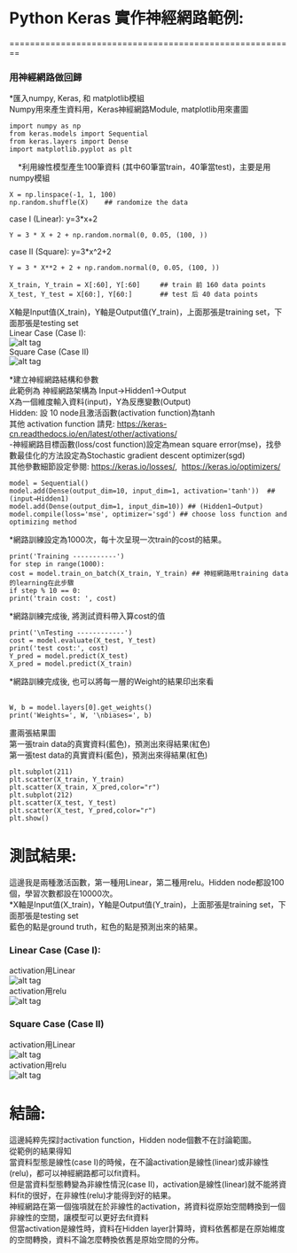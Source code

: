 # Python Keras 實作神經網路範例:
========================================================
### 用神經網路做回歸
*匯入numpy, Keras, 和 matplotlib模組 </br>
Numpy用來產生資料用，Keras神經網路Module, matplotlib用來畫圖

    import numpy as np
    from keras.models import Sequential
    from keras.layers import Dense
    import matplotlib.pyplot as plt
    
*利用線性模型產生100筆資料 (其中60筆當train，40筆當test)，主要是用numpy模組</br>



    X = np.linspace(-1, 1, 100)
    np.random.shuffle(X)    ## randomize the data

case I (Linear): y=3*x+2

    Y = 3 * X + 2 + np.random.normal(0, 0.05, (100, ))
    
case II (Square): y=3*x^2+2

    Y = 3 * X**2 + 2 + np.random.normal(0, 0.05, (100, ))
    
    X_train, Y_train = X[:60], Y[:60]     ## train 前 160 data points
    X_test, Y_test = X[60:], Y[60:]       ## test 后 40 data points

X軸是Input值(X_train)，Y軸是Output值(Y_train)，上面那張是training set，下面那張是testing set</br>
Linear Case (Case I): </br>
![alt tag](https://github.com/TommyHuang821/Note/blob/master/fig/RegressionCase_linear.png)</br>
Square Case (Case II)</br>
![alt tag](https://github.com/TommyHuang821/Note/blob/master/fig/RegressionCase_Square.png)</br>


*建立神經網路結構和參數</br>
此範例為 神經網路架構為 Input→Hidden1→Output</br>
X為一個維度輸入資料(input)，Y為反應變數(Output)</br>
Hidden: 設 10 node且激活函數(activation function)為tanh</br>
其他 activation function 請見: https://keras-cn.readthedocs.io/en/latest/other/activations/</br>
-神經網路目標函數(loss/cost function)設定為mean square error(mse)，找參數最佳化的方法設定為Stochastic gradient descent optimizer(sgd)</br>
其他參數細節設定參閱: https://keras.io/losses/,  https://keras.io/optimizers/</br>

    model = Sequential()
    model.add(Dense(output_dim=10, input_dim=1, activation='tanh'))  ## (input→Hidden1)
    model.add(Dense(output_dim=1, input_dim=10)) ## (Hidden1→Output)
    model.compile(loss='mse', optimizer='sgd') ## choose loss function and optimizing method

*網路訓練設定為1000次，每十次呈現一次train的cost的結果。</br>

    print('Training -----------')
    for step in range(1000):
    cost = model.train_on_batch(X_train, Y_train) ## 神經網路用training data的learning在此步驟
    if step % 10 == 0:
    print('train cost: ', cost)
            
*網路訓練完成後, 將測試資料帶入算cost的值</br>

    print('\nTesting ------------')
    cost = model.evaluate(X_test, Y_test)
    print('test cost:', cost)
    Y_pred = model.predict(X_test) 
    X_pred = model.predict(X_train)

*網路訓練完成後, 也可以將每一層的Weight的結果印出來看</br>  

    W, b = model.layers[0].get_weights()
    print('Weights=', W, '\nbiases=', b)



畫兩張結果圖</br>
第一張train data的真實資料(藍色)，預測出來得結果(紅色)</br>
第一張test data的真實資料(藍色)，預測出來得結果(紅色)</br>

    plt.subplot(211)
    plt.scatter(X_train, Y_train)
    plt.scatter(X_train, X_pred,color="r")
    plt.subplot(212)
    plt.scatter(X_test, Y_test)
    plt.scatter(X_test, Y_pred,color="r")
    plt.show()
 
# 測試結果:</br>
這邊我是兩種激活函數，第一種用Linear，第二種用relu。Hidden node都設100個，學習次數都設在10000次。</br>
*X軸是Input值(X_train)，Y軸是Output值(Y_train)，上面那張是training set，下面那張是testing set</br>
藍色的點是ground truth，紅色的點是預測出來的結果。</br>
### Linear Case (Case I):</br>
activation用Linear</br>
![alt tag](https://github.com/TommyHuang821/Note/blob/master/fig/RegressionCase_linear_result_linear_10000.png)</br>
activation用relu</br>
![alt tag](https://github.com/TommyHuang821/Note/blob/master/fig/RegressionCase_linear_result_relu_10000.png)</br>

### Square Case (Case II)</br>
activation用Linear</br>
![alt tag](https://github.com/TommyHuang821/Note/blob/master/fig/RegressionCase_Square_result_linear.png)</br>
activation用relu</br>
![alt tag](https://github.com/TommyHuang821/Note/blob/master/fig/RegressionCase_Square_result_relu_10000.png)</br>

# 結論:
這邊純粹先探討activation function，Hidden node個數不在討論範圍。</br>
從範例的結果得知</br>
當資料型態是線性(case I)的時候，在不論activation是線性(linear)或非線性(relu)，都可以神經網路都可以fit資料。</br>
但是當資料型態轉變為非線性情況(case II)，activation是線性(linear)就不能將資料fit的很好，在非線性(relu)才能得到好的結果。</br>
神經網路在第一個強項就在於非線性的activation，將資料從原始空間轉換到一個非線性的空間，讓模型可以更好去fit資料</br>
但當activation是線性時，資料在Hidden layer計算時，資料依舊都是在原始維度的空間轉換，資料不論怎麼轉換依舊是原始空間的分佈。</br>



